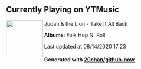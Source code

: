 ## Currently Playing on YTMusic

[<img align="left" width="100" src="https://lh3.googleusercontent.com/h3XPJ3t-3rcjgh9zgz2YF1iLvdzO3o0kBXZ2W_FrhKAUfMhkmb_j69iUiz9lFpl5HfFqT0PlFKClk84">](https://music.youtube.com/channel/UCqUE0iXP5p0IAwi4kiyy6kw)

Judah & the Lion - Take It All Back

**Albums**: Folk Hop N' Roll

Last updated at 08/14/2020 17:23

#### Generated with [20chan/github-now](https://github.com/20chan/github-now)


<!--
**20chan/20chan** is a ✨ _special_ ✨ repository because its `README.md` (this file) appears on your GitHub profile.

Here are some ideas to get you started:

- 🔭 I’m currently working on ...
- 🌱 I’m currently learning ...
- 👯 I’m looking to collaborate on ...
- 🤔 I’m looking for help with ...
- 💬 Ask me about ...
- 📫 How to reach me: ...
- 😄 Pronouns: ...
- ⚡ Fun fact: ...
-->
